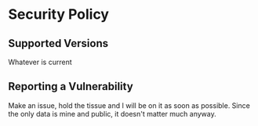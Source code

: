 # Security Policy

## Supported Versions

Whatever is current 

## Reporting a Vulnerability

Make an issue, hold the tissue and I will be on it as soon as possible. Since the only data is mine and public, it doesn't matter much anyway. 

